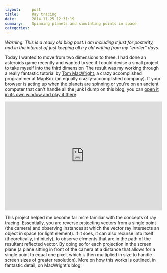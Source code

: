 ```yaml
---
layout:     post
title:      Ray tracing
date:       2014-11-25 12:31:19
summary:    Spinning planets and simulating points in space
categories: 
---
```


_Warning: This is a really old blog post. I am including it just for posterity, and in the interest of just keeping all my old writing from my "earlier" days._

Today I wanted to move from two dimensions to three. I had done an asteroids game recently and wanted to see if I could devise a small project to take myself into the third dimension. The result was my working through a really fantastic tutorial by [Tom MacWright](https://github.com/tmcw/literate-raytracer), a crazy accomplished programmer at MapBox (an equally crazily-accomplished company). If your browser is acting up when the planets are spinning or you're on an ancient computer that can't handle all the junk I dump on this blog, you can [open it in its own window and play it there](http://kuanbutts.com/blog/embed/space/index.html).

<embed src="http://kuanbutts.com/blog/embed/space/index.html" style="width:100%;height:350px"></embed>

This project helped me become far more familiar with the concepts of ray tracing. Essentially, you are reverse projecting vectors from a single point (the camera) and observing instances at which the vector ray intersects an object in space (or light element). If it does, it can also recurse into itself (theoretically, infinitely), to observe elements that are in the path of the resultant reflected vector. By doing so for each projection in the screen plane (a plane sitting in front of the camera at a distance that allows for a single point to equal one pixel, which is then multiplied in size to handle screen sizes of greater resolution). More on how this works is outlined, in fantastic detail, on MacWright's blog.